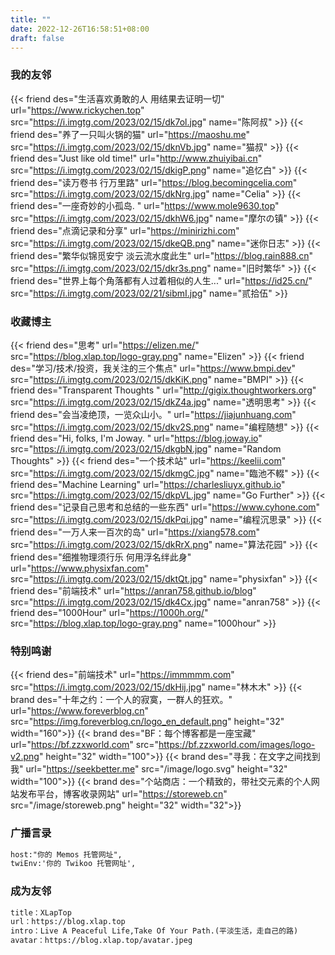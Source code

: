```yaml
---
title: ""
date: 2022-12-26T16:58:51+08:00
draft: false
---
```

### 我的友邻

{{< friend des="生活喜欢勇敢的人 用结果去证明一切" url="https://www.rickychen.top" src="https://i.imgtg.com/2023/02/15/dk7ol.jpg" name="陈阿叔" >}}
{{< friend des="养了一只叫火锅的猫" url="https://maoshu.me" src="https://i.imgtg.com/2023/02/15/dknVb.jpg" name="猫叔" >}}
{{< friend des="Just like old time!" url="http://www.zhuiyibai.cn" src="https://i.imgtg.com/2023/02/15/dkigP.png" name="追忆白" >}}
{{< friend des="读万卷书 行万里路" url="https://blog.becomingcelia.com" src="https://i.imgtg.com/2023/02/15/dkNrg.jpg" name="Celia" >}}
{{< friend des="一座奇妙的小孤岛. " url="https://www.mole9630.top" src="https://i.imgtg.com/2023/02/15/dkhW6.jpg" name="摩尔の镇" >}}
{{< friend des="点滴记录和分享" url="https://minirizhi.com" src="https://i.imgtg.com/2023/02/15/dkeQB.png" name="迷你日志" >}}
{{< friend des="繁华似锦觅安宁 淡云流水度此生" url="https://blog.rain888.cn" src="https://i.imgtg.com/2023/02/15/dkr3s.png" name="旧时繁华" >}}
{{< friend des="世界上每个角落都有人过着相似的人生..." url="https://id25.cn/" src="https://i.imgtg.com/2023/02/21/sibmI.jpg" name="贰拾伍" >}}

### 收藏博主

{{< friend des="思考" url="https://elizen.me/" src="https://blog.xlap.top/logo-gray.png" name="Elizen" >}}
{{< friend des="学习/技术/投资，我关注的三个焦点" url="https://www.bmpi.dev" src="https://i.imgtg.com/2023/02/15/dkKiK.png" name="BMPI" >}}
{{< friend des="Transparent Thoughts " url="http://gigix.thoughtworkers.org" src="https://i.imgtg.com/2023/02/15/dkZ4a.jpg" name="透明思考" >}}
{{< friend des="会当凌绝顶，一览众山小。" url="https://jiajunhuang.com" src="https://i.imgtg.com/2023/02/15/dkv2S.png" name="编程随想" >}}
{{< friend des="Hi, folks, I'm Joway. " url="https://blog.joway.io" src="https://i.imgtg.com/2023/02/15/dkgbN.jpg" name="Random Thoughts" >}}
{{< friend des="一个技术站" url="https://keelii.com" src="https://i.imgtg.com/2023/02/15/dkmgC.jpg" name="臨池不輟" >}}
{{< friend des="Machine Learning" url="https://charlesliuyx.github.io" src="https://i.imgtg.com/2023/02/15/dkpVL.jpg" name="Go Further" >}}
{{< friend des="记录自己思考和总结的一些东西" url="https://www.cyhone.com" src="https://i.imgtg.com/2023/02/15/dkPqi.jpg" name="编程沉思录" >}}
{{< friend des="一万人来一百次的岛" url="https://xiang578.com" src="https://i.imgtg.com/2023/02/15/dkRrX.png" name="算法花园" >}}
{{< friend des="细推物理须行乐 何用浮名绊此身" url="https://www.physixfan.com" src="https://i.imgtg.com/2023/02/15/dktQt.jpg" name="physixfan" >}}
{{< friend des="前端技术" url="https://anran758.github.io/blog" src="https://i.imgtg.com/2023/02/15/dk4Cx.jpg" name="anran758" >}}
{{< friend des="1000Hour" url="https://1000h.org/" src="https://blog.xlap.top/logo-gray.png" name="1000hour" >}}

### 特别鸣谢

{{< friend des="前端技术" url="https://immmmm.com" src="https://i.imgtg.com/2023/02/15/dkHij.jpg" name="林木木" >}}
{{< brand des="十年之约：一个人的寂寞，一群人的狂欢。" url="https://www.foreverblog.cn" src="https://img.foreverblog.cn/logo_en_default.png" height="32" width="160">}}
{{< brand des="BF：每个博客都是一座宝藏" url="https://bf.zzxworld.com" src="https://bf.zzxworld.com/images/logo-v2.png" height="32" width="100">}}
{{< brand des="寻我：在文字之间找到我" url="https://seekbetter.me" src="/image/logo.svg" height="32" width="100">}}
{{< brand des="个站商店：一个精致的，带社交元素的个人网站发布平台，博客收录网站" url="https://storeweb.cn" src="/image/storeweb.png" height="32" width="32">}}

### 广播言录

```txt
host:"你的 Memos 托管网址",
twiEnv:'你的 Twikoo 托管网址',
```

### 成为友邻

```txt
title：XLapTop
url：https://blog.xlap.top
intro：Live A Peaceful Life,Take Of Your Path.(平淡生活，走自己的路)
avatar：https://blog.xlap.top/avatar.jpeg
```
